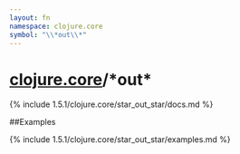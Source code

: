 ```yaml
---
layout: fn
namespace: clojure.core
symbol: "\\*out\\*"
---
```


# [clojure.core](../)/\*out\*

{% include 1.5.1/clojure.core/star_out_star/docs.md %}

##Examples

{% include 1.5.1/clojure.core/star_out_star/examples.md %}

